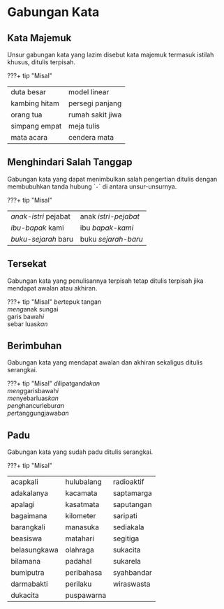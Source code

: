 # Gabungan Kata


## Kata Majemuk

Unsur gabungan kata yang lazim disebut kata majemuk termasuk istilah khusus, ditulis terpisah.

???+ tip "Misal"
    <table>
      <tr>
        <td>duta besar</td>
        <td>model linear</td>
      </tr>
      <tr>
        <td>kambing hitam</td>
        <td>persegi panjang</td>
      </tr>
      <tr>
        <td>orang tua</td>
        <td>rumah sakit jiwa</td>
      </tr>
      <tr>
        <td>simpang empat</td>
        <td>meja tulis</td>
      </tr>
      <tr>
        <td>mata acara</td>
        <td>cendera mata</td>
      </tr>
    </table>

## Menghindari Salah Tanggap

Gabungan kata yang dapat menimbulkan salah pengertian ditulis dengan membubuhkan tanda hubung \``-`\` di antara unsur-unsurnya.

???+ tip "Misal"
    <table>
      <tr>
        <td><em>anak-istri</em> pejabat</td>
        <td>anak <em>istri-pejabat</em></td>
      </tr>
      <tr>
        <td><em>ibu-bapak</em> kami</td>
        <td>ibu <em>bapak-kami<em></td>
      <tr>
        <td><em>buku-sejarah</em> baru</td>
        <td>buku <em>sejarah-baru</em></td>
      </tr>
    </table>

## Tersekat

Gabungan kata yang penulisannya terpisah tetap ditulis terpisah jika mendapat awalan atau akhiran.

???+ tip "Misal"
    <em>ber</em>tepuk tangan  
    <em>meng</em>anak sungai  
    garis bawah<em>i</em>  
    sebar luas<em>kan</em>

## Berimbuhan

Gabungan kata yang mendapat awalan dan akhiran sekaligus ditulis serangkai.

???+ tip "Misal"
    <em>di</em>lipatganda<em>kan</em>  
    <em>meng</em>garisbawah<em>i</em>  
    <em>me</em>nyebarluas<em>kan</em>  
    <em>peng</em>hancurlebur<em>an</em>  
    <em>per</em>tanggungjawab<em>an</em>  

## Padu

Gabungan kata yang sudah padu ditulis serangkai.

???+ tip "Misal"
    <table>
      <tr>
        <td>acapkali</td>
        <td>hulubalang</td>
        <td>radioaktif</td>
        </tr>
      <tr>
        <td>adakalanya</td>
        <td>kacamata</td>
        <td>saptamarga</td>
        </tr>
      <tr>
        <td>apalagi</td>
        <td>kasatmata</td>
        <td>saputangan</td>
      </tr>
      <tr>
        <td>bagaimana</td>
        <td>kilometer</td>
        <td>saripati</td>
      </tr>
      <tr>
        <td>barangkali</td>
        <td>manasuka</td>
        <td>sediakala</td>
      </tr>
      <tr>
        <td>beasiswa</td>
        <td>matahari</td>
        <td>segitiga</td>
      </tr>
      <tr>
        <td>belasungkawa</td>
        <td>olahraga</td>
        <td>sukacita</td>
      </tr>
      <tr>
        <td>bilamana</td>
        <td>padahal</td>
        <td>sukarela</td>
      </tr>
      <tr>
        <td>bumiputra</td>
        <td>peribahasa</td>
        <td>syahbandar</td>
      </tr>
      <tr>
        <td>darmabakti</td>
        <td>perilaku</td>
        <td>wiraswasta</td>
      </tr>
      <tr>
        <td>dukacita</td>
        <td rowspan="2">puspawarna</td>
      </tr>
    </table>

    
